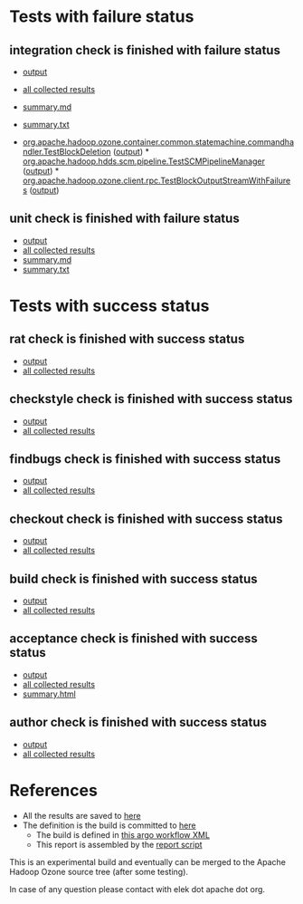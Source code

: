 # Tests with failure status

## integration check is finished with failure status

   * [output](https://raw.githubusercontent.com/elek/ozone-ci/master/pr/pr-hdds-1941-8j4hf/integration/output.log)
   * [all collected results](https://github.com/elek/ozone-ci/tree/master/pr/pr-hdds-1941-8j4hf/integration)
   * [summary.md](https://github.com/elek/ozone-ci/tree/master/pr/pr-hdds-1941-8j4hf/integration/summary.md)
   * [summary.txt](https://github.com/elek/ozone-ci/tree/master/pr/pr-hdds-1941-8j4hf/integration/summary.txt)

 * [org.apache.hadoop.ozone.container.common.statemachine.commandhandler.TestBlockDeletion](hadoop-ozone/integration-test/org.apache.hadoop.ozone.container.common.statemachine.commandhandler.TestBlockDeletion.txt) ([output](hadoop-ozone/integration-test/org.apache.hadoop.ozone.container.common.statemachine.commandhandler.TestBlockDeletion-output.txt/\n)) * [org.apache.hadoop.hdds.scm.pipeline.TestSCMPipelineManager](hadoop-ozone/integration-test/org.apache.hadoop.hdds.scm.pipeline.TestSCMPipelineManager.txt) ([output](hadoop-ozone/integration-test/org.apache.hadoop.hdds.scm.pipeline.TestSCMPipelineManager-output.txt/\n)) * [org.apache.hadoop.ozone.client.rpc.TestBlockOutputStreamWithFailures](hadoop-ozone/integration-test/org.apache.hadoop.ozone.client.rpc.TestBlockOutputStreamWithFailures.txt) ([output](hadoop-ozone/integration-test/org.apache.hadoop.ozone.client.rpc.TestBlockOutputStreamWithFailures-output.txt/\n))


## unit check is finished with failure status

   * [output](https://raw.githubusercontent.com/elek/ozone-ci/master/pr/pr-hdds-1941-8j4hf/unit/output.log)
   * [all collected results](https://github.com/elek/ozone-ci/tree/master/pr/pr-hdds-1941-8j4hf/unit)
   * [summary.md](https://github.com/elek/ozone-ci/tree/master/pr/pr-hdds-1941-8j4hf/unit/summary.md)
   * [summary.txt](https://github.com/elek/ozone-ci/tree/master/pr/pr-hdds-1941-8j4hf/unit/summary.txt)





# Tests with success status

## rat check is finished with success status

   * [output](https://raw.githubusercontent.com/elek/ozone-ci/master/pr/pr-hdds-1941-8j4hf/rat/output.log)
   * [all collected results](https://github.com/elek/ozone-ci/tree/master/pr/pr-hdds-1941-8j4hf/rat)


## checkstyle check is finished with success status

   * [output](https://raw.githubusercontent.com/elek/ozone-ci/master/pr/pr-hdds-1941-8j4hf/checkstyle/output.log)
   * [all collected results](https://github.com/elek/ozone-ci/tree/master/pr/pr-hdds-1941-8j4hf/checkstyle)


## findbugs check is finished with success status

   * [output](https://raw.githubusercontent.com/elek/ozone-ci/master/pr/pr-hdds-1941-8j4hf/findbugs/output.log)
   * [all collected results](https://github.com/elek/ozone-ci/tree/master/pr/pr-hdds-1941-8j4hf/findbugs)


## checkout check is finished with success status

   * [output](https://raw.githubusercontent.com/elek/ozone-ci/master/pr/pr-hdds-1941-8j4hf/checkout/output.log)
   * [all collected results](https://github.com/elek/ozone-ci/tree/master/pr/pr-hdds-1941-8j4hf/checkout)


## build check is finished with success status

   * [output](https://raw.githubusercontent.com/elek/ozone-ci/master/pr/pr-hdds-1941-8j4hf/build/output.log)
   * [all collected results](https://github.com/elek/ozone-ci/tree/master/pr/pr-hdds-1941-8j4hf/build)


## acceptance check is finished with success status

   * [output](https://raw.githubusercontent.com/elek/ozone-ci/master/pr/pr-hdds-1941-8j4hf/acceptance/output.log)
   * [all collected results](https://github.com/elek/ozone-ci/tree/master/pr/pr-hdds-1941-8j4hf/acceptance)
   * [summary.html](https://elek.github.io/ozone-ci/pr/pr-hdds-1941-8j4hf/acceptance/summary.html)


## author check is finished with success status

   * [output](https://raw.githubusercontent.com/elek/ozone-ci/master/pr/pr-hdds-1941-8j4hf/author/output.log)
   * [all collected results](https://github.com/elek/ozone-ci/tree/master/pr/pr-hdds-1941-8j4hf/author)




# References

 * All the results are saved to [here](https://github.com/elek/ozone-ci/tree/master/pr/pr-hdds-1941-8j4hf/)
 * The definition is the build is committed to [here](https://github.com/elek/argo-ozone)
    * The build is defined in [this argo workflow XML](https://github.com/elek/argo-ozone/blob/master/ozone-build.yaml)
    * This report is assembled by the [report script](https://github.com/elek/argo-ozone/blob/master/scripts/report.sh)

This is an experimental build and eventually can be merged to the Apache Hadoop Ozone source tree (after some testing).

In case of any question please contact with elek dot apache dot org.
